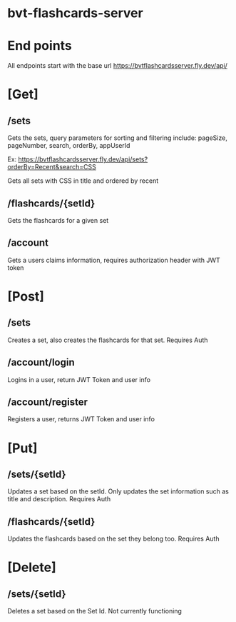 # bvt-flashcards-server
# End points

All endpoints start with the base url https://bvtflashcardsserver.fly.dev/api/

# [Get]

## /sets

Gets the sets, query parameters for sorting and filtering include: pageSize, pageNumber, search, orderBy, appUserId

Ex: https://bvtflashcardsserver.fly.dev/api/sets?orderBy=Recent&search=CSS

Gets all sets with CSS in title and ordered by recent

## /flashcards/{setId}

Gets the flashcards for a given set

## /account

Gets a users claims information, requires authorization header with JWT token

# [Post]

## /sets

Creates a set, also creates the flashcards for that set. Requires Auth

## /account/login

Logins in a user, return JWT Token and user info

## /account/register

Registers a user, returns JWT Token and user info

# [Put]

## /sets/{setId}

Updates a set based on the setId. Only updates the set information such as title and description. Requires Auth

## /flashcards/{setId}

Updates the flashcards based on the set they belong too. Requires Auth

# [Delete]

## /sets/{setId}

Deletes a set based on the Set Id. Not currently functioning
